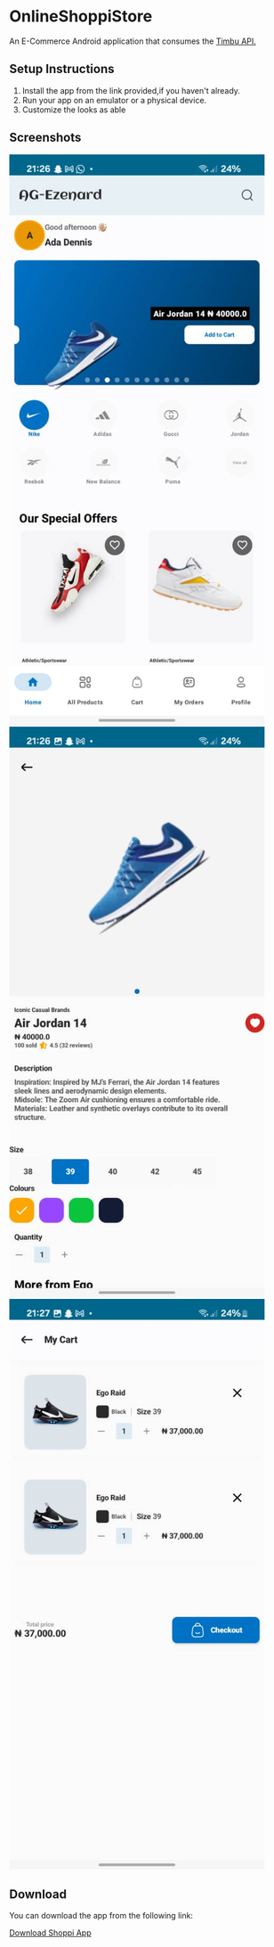 <!DOCTYPE html>
<html lang="en">
<head>
    <meta charset="UTF-8">
    <meta name="viewport" content="width=device-width, initial-scale=1.0">

</head>
<body>
    <div class="container">
        <h1>OnlineShoppiStore</h1>
       <p>An E-Commerce Android application that consumes the <a href="https://docs.timbu.cloud/api/intro">Timbu API.</a></p>
        <h2>Setup Instructions</h2>
        <ol>
            <li>Install the app from the link provided,if you haven't already.</li>
            <li>Run your app on an emulator or a physical device.</li>
            <li>Customize the looks as able</li>
        </ol>
        <h2>Screenshots</h2>
        <img src="https://github.com/toby1907/OnlineShoppiStor2/blob/main/app/src/main/res/drawable/store1.jpg" alt="Screenshot 1"> 
       <img src="https://github.com/toby1907/OnlineShoppiStor2/blob/main/app/src/main/res/drawable/store2.jpg" alt="Screenshot 2"> 
         <img src="https://github.com/toby1907/OnlineShoppiStor2/blob/main/app/src/main/res/drawable/store3.jpg" alt="Screenshot 3"> 
        <!-- Add more screenshots as needed -->
        <h2>Download</h2>
        <p>You can download the app from the following link:</p>
        <a href="https://github.com/toby1907/OnlineShoppiStore/releases/tag/v1.0.0-alpha">Download Shoppi App</a>
</div>


</body>
</html>

